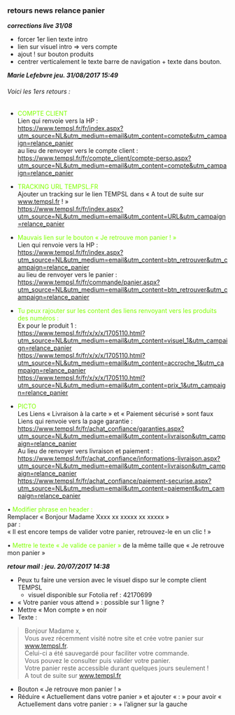 ### retours news relance panier
***corrections live 31/08***
- forcer 1er lien texte intro
- lien sur visuel intro => vers compte
- ajout ! sur bouton produits
- centrer verticalement le texte barre de navigation + texte dans bouton.

***Marie Lefebvre jeu. 31/08/2017 15:49***
###### Voici les 1ers retours :

-	<span style="color: chartreuse">COMPTE CLIENT</span>  
Lien qui renvoie vers la HP :  
https://www.tempsl.fr/fr/index.aspx?utm_source=NL&utm_medium=email&utm_content=compte&utm_campaign=relance_panier  
au lieu de renvoyer vers le compte client :  
https://www.tempsl.fr/fr/compte_client/compte-perso.aspx?utm_source=NL&utm_medium=email&utm_content=compte&utm_campaign=relance_panier   

-	<span style="color: chartreuse">TRACKING URL TEMPSL.FR</span>  
Ajouter un tracking sur le lien TEMPSL dans « A tout de suite sur www.tempsl.fr ! »  
https://www.tempsl.fr/fr/index.aspx?utm_source=NL&utm_medium=email&utm_content=URL&utm_campaign=relance_panier  


-	<span style="color: chartreuse">Mauvais lien sur le bouton « Je retrouve mon panier ! »</span>  
Lien qui renvoie vers la HP :  
https://www.tempsl.fr/fr/index.aspx?utm_source=NL&utm_medium=email&utm_content=btn_retrouver&utm_campaign=relance_panier  
au lieu de renvoyer vers le panier :  
https://www.tempsl.fr/fr/commande/panier.aspx?utm_source=NL&utm_medium=email&utm_content=btn_retrouver&utm_campaign=relance_panier  

-	<span style="color: chartreuse">Tu peux rajouter sur les content des liens renvoyant vers les produits des numéros :</span>  
Ex pour le produit 1 :  
https://www.tempsl.fr/fr/x/x/x/1705110.html?utm_source=NL&utm_medium=email&utm_content=visuel_1&utm_campaign=relance_panier  
https://www.tempsl.fr/fr/x/x/x/1705110.html?utm_source=NL&utm_medium=email&utm_content=accroche_1&utm_campaign=relance_panier  
https://www.tempsl.fr/fr/x/x/x/1705110.html?utm_source=NL&utm_medium=email&utm_content=prix_1&utm_campaign=relance_panier   

-	<span style="color: chartreuse">PICTO</span>  
Les Liens « Livraison à la carte » et « Paiement sécurisé » sont faux  
Liens qui renvoie vers la page garantie :  
https://www.tempsl.fr/fr/achat_confiance/garanties.aspx?utm_source=NL&utm_medium=email&utm_content=livraison&utm_campaign=relance_panier  
Au lieu de renvoyer vers livraison et paiement :  
https://www.tempsl.fr/fr/achat_confiance/informations-livraison.aspx?utm_source=NL&utm_medium=email&utm_content=livraison&utm_campaign=relance_panier  
https://www.tempsl.fr/fr/achat_confiance/paiement-securise.aspx?utm_source=NL&utm_medium=email&utm_content=paiement&utm_campaign=relance_panier  

•	<span style="color: chartreuse">Modifier phrase en header :</span>  
Remplacer « Bonjour Madame Xxxx xx xxxxx xx xxxxx »  
par :  
« Il est encore temps de valider votre panier, retrouvez-le en un clic ! »  

•	<span style="color: chartreuse">Mettre le texte  « Je valide ce panier »</span> de la même taille que « Je retrouve mon panier »  


***retour mail : jeu. 20/07/2017 14:38***
-	Peux tu faire une version avec le visuel dispo sur le compte client TEMPSL
	- visuel disponible sur	Fotolia ref : 42170699
-	« Votre panier vous attend » : possible sur 1 ligne ?
-	Mettre « Mon compte » en noir
-	Texte :
> Bonjour Madame x,  
Vous avez récemment visité notre site et crée votre panier sur www.tempsl.fr.   
Celui-ci a été sauvegardé pour faciliter votre commande.  
Vous pouvez le consulter puis valider votre panier.  
Votre panier reste accessible durant quelques jours seulement !  
A tout de suite sur www.tempsl.fr   
- Bouton « Je retrouve mon panier ! »
-	Réduire « Actuellement dans votre panier » et ajouter « : » pour avoir « Actuellement dans votre panier : » + l’aligner sur la gauche 